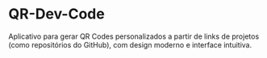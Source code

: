 # QR-Dev-Code
Aplicativo para gerar QR Codes personalizados a partir de links de projetos (como repositórios do GitHub), com design moderno e interface intuitiva.
